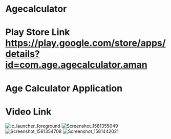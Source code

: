 # Agecalculator
# Play Store Link https://play.google.com/store/apps/details?id=com.age.agecalculator.aman
# Age Calculator Application
# Video Link 
![ic_launcher_foreground](https://user-images.githubusercontent.com/56776660/74264186-3b4b8380-4cce-11ea-9f78-daa83d4fab0e.png)
![Screenshot_1581355049](https://user-images.githubusercontent.com/56776660/74264195-41d9fb00-4cce-11ea-903d-68958a8f8373.png)
![Screenshot_1581354708](https://user-images.githubusercontent.com/56776660/74264200-44d4eb80-4cce-11ea-86f5-22da44a5ea5f.png)
![Screenshot_1581442021](https://user-images.githubusercontent.com/56776660/74264207-47cfdc00-4cce-11ea-9231-087c024409e8.png)
